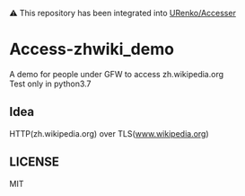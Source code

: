 ⚠ This repository has been integrated into [URenko/Accesser](https://github.com/URenko/Accesser)
# Access-zhwiki_demo
A demo for people under GFW to access zh.wikipedia.org  
Test only in python3.7
## Idea
HTTP(zh.wikipedia.org) over TLS(www.wikipedia.org)
## LICENSE
MIT
